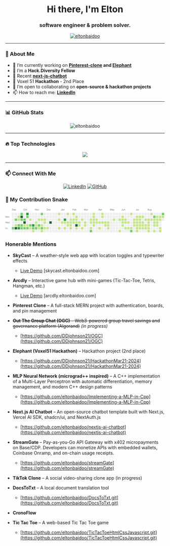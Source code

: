 <h1 align="center">Hi there, I'm Elton </h1>
<h3 align="center">software engineer & problem solver.</h3>

<p align="center">
  <a href="https://github.com/eltonbaidoo">
    <img src="https://komarev.com/ghpvc/?username=eltonbaidoo&label=Profile%20views&color=0e75b6&style=flat" alt="eltonbaidoo" />
  </a>
</p>

---

### 🚀 About Me
- 🌱 I’m currently working on **[Pinterest-clone](https://github.com/eltonbaidoo/pinterest-clone) and [Elephant](https://github.com/DDjohnson21/HackathonMar21-2024.git)**
- 💼 I’m a **Hack.Diversity Fellow**
- 🔭 Recent **[next-js-chatbot](https://github.com/eltonbaidoo/nextjs-ai-chatbot.git)**
- 👀 Voxel 51 **Hackathon** - 2nd Place
- 👯 I’m open to collaborating on **open-source & hackathon projects**
- 📫 How to reach me: **[LinkedIn](https://linkedin.com/in/baidooelton)**

---

### 📊 GitHub Stats
<p align="center">
  <img align="center" src="https://github-readme-stats.vercel.app/api?username=eltonbaidoo&show_icons=true&locale=en&theme=tokyonight" alt="eltonbaidoo" />
</p>


---

### 🔥 Top Technologies
<p align="center">
  <img src="https://skillicons.dev/icons?i=cpp,c,docker,python,js,react,aws,git,vercel,django,next,linux,mongodb" />
</p>

---

### 📫 Connect With Me
<p align="center">
  <a href="https://linkedin.com/in/baidooelton"><img src="https://img.shields.io/badge/LinkedIn-blue?style=flat&logo=linkedin" alt="LinkedIn"></a>
  <a href="https://github.com/eltonbaidoo"><img src="https://img.shields.io/github/followers/eltonbaidoo?style=social" alt="GitHub"></a>
</p>

### 🐍 My Contribution Snake
<p align="center">
  <img src="https://raw.githubusercontent.com/eltonbaidoo/eltonbaidoo/main/output/github-contribution-grid-snake.svg" />
</p>

### Honerable Mentions
- **SkyCast** – A weather-style web app with location toggles and typewriter effects    
  - [Live Demo](https://skycast.eltonbaidoo.com) [skycast.eltonbaidoo.com]

- **Arcdly** – Interactive game hub with mini-games (Tic-Tac-Toe, Tetris, Hangman, etc.)  
  - [Live Demo](https://arcdly.eltonbaidoo.com)  [arcdly.eltonbaidoo.com]

- **Pinterest Clone** – A full-stack MERN project with authentication, boards, and pin management  

- ~~**Out The Group Chat (OGC)** – Web3-powered group travel savings and governance platform (Algorand)~~ *(in progress)*  
  - [https://github.com/DDjohnson21/OGC](https://github.com/DDjohnson21/OGC)  

- **Elephant (Voxel51 Hackathon)** – Hackathon project (2nd place)  
  - [https://github.com/DDjohnson21/HackathonMar21-2024](https://github.com/DDjohnson21/HackathonMar21-2024)  

- **MLP Neural Network (micrograd++ inspired)** – A C++ implementation of a Multi-Layer Perceptron with automatic differentiation, memory management, and modern C++ design patterns  
  - [https://github.com/eltonbaidoo/Implementing-a-MLP-in-Cpp](https://github.com/eltonbaidoo/Implementing-a-MLP-in-Cpp)  

- **Next.js AI Chatbot** – An open-source chatbot template built with Next.js, Vercel AI SDK, shadcn/ui, and NextAuth.js  
  - [https://github.com/eltonbaidoo/nextjs-ai-chatbot](https://github.com/eltonbaidoo/nextjs-ai-chatbot)  

- **StreamGate** – Pay-as-you-Go API Gateway with x402 micropayments on Base/CDP. Developers can monetize APIs with embedded wallets, Coinbase Onramp, and on-chain usage receipts.  
  - [https://github.com/eltonbaidoo/streamGate](https://github.com/eltonbaidoo/streamGate)
    
- **TikTok Clone** – A social video-sharing clone app (in progress)
  
- **DocsToTxt** – A local document translation tool  
  - [https://github.com/eltonbaidoo/DocsToTxt.git](https://github.com/eltonbaidoo/DocsToTxt.git)  
    

- **CronoFlow**
- **Tic Tac Toe** – A web-based Tic Tac Toe game  
  - [https://github.com/eltonbaidoo/TicTacToeHtmlCssJavascript.git](https://github.com/eltonbaidoo/TicTacToeHtmlCssJavascript.git)   
